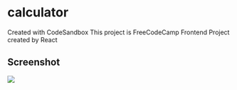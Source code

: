 # calculator
Created with CodeSandbox
This project is FreeCodeCamp Frontend Project
created by React

## Screenshot

![](.calculator-screen.jpg)
